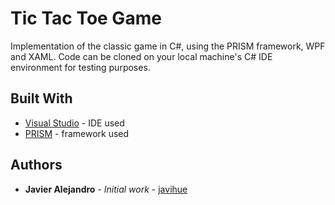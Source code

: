 # Tic Tac Toe Game

Implementation of the classic game in C#, using the PRISM framework, WPF and XAML. Code can be cloned on your local machine's C# IDE environment for testing purposes.

## Built With

* [Visual Studio](https://code.visualstudio.com/) - IDE used
* [PRISM](https://prismlibrary.com/index.html) - framework used

## Authors

* **Javier Alejandro** - *Initial work* - [javihue](https://github.com/javihue)
